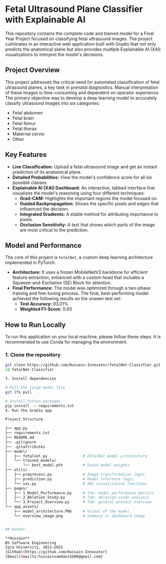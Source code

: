 # Fetal Ultrasound Plane Classifier with Explainable AI

This repository contains the complete code and trained model for a Final Year Project focused on classifying fetal ultrasound images. The project culminates in an interactive web application built with Gradio that not only predicts the anatomical plane but also provides multiple Explainable AI (XAI) visualizations to interpret the model's decisions.

## Project Overview

This project addresses the critical need for automated classification of fetal ultrasound planes, a key task in prenatal diagnostics. Manual interpretation of these images is time-consuming and dependent on operator experience. The primary objective was to develop a deep learning model to accurately classify ultrasound images into six categories:

- Fetal abdomen
- Fetal brain
- Fetal femur
- Fetal thorax
- Maternal cervix
- Other

## Key Features

- **Live Classification:** Upload a fetal ultrasound image and get an instant prediction of its anatomical plane.
- **Detailed Probabilities:** View the model's confidence score for all six possible classes.
- **Explainable AI (XAI) Dashboard:** An interactive, tabbed interface that visualizes the model's reasoning using four different techniques:
  - **Grad-CAM:** Highlights the important regions the model focused on.
  - **Guided Backpropagation:** Shows the specific pixels and edges that influenced the decision.
  - **Integrated Gradients:** A stable method for attributing importance to pixels.
  - **Occlusion Sensitivity:** A test that shows which parts of the image are most critical to the prediction.

## Model and Performance

The core of this project is `FetalNet`, a custom deep learning architecture implemented in PyTorch.

- **Architecture:** It uses a frozen MobileNetV2 backbone for efficient feature extraction, enhanced with a custom head that includes a Squeeze-and-Excitation (SE) Block for attention.
- **Final Performance:** The model was optimized through a two-phase training and fine-tuning process. The final, best-performing model achieved the following results on the unseen test set:
  - **Test Accuracy:** 93.01%
  - **Weighted F1-Score:** 0.93

## How to Run Locally

To run this application on your local machine, please follow these steps. It is recommended to use Conda for managing the environment.

### 1. Clone the repository

```bash
git clone https://github.com/Hussain-Innovator/fetalNet-Classifier.git
cd fetalNet-Classifier

3. Install dependencies

# Pull the large model file
git lfs pull

# Install Python packages
pip install -r requirements.txt
4. Run the Gradio app

Project Structure

├── app.py                         
├── requirements.txt               
├── README.md                      
├── .gitignore
├── .gitattributes
├── model/
│   ├── fetalnet.py                # FetalNet model architecture
│   └── trained_models/
│       └── best_model.pth         # Saved model weights
├── utils/
│   ├── preprocess.py              # Image transformation logic
│   ├── prediction.py              # Model inference logic
│   └── xai.py                     # XAI visualization functions
├── pages/
│   ├── 1_Model_Performance.py     # Tab: model performance metrics
│   ├── 2_Ablation_Study.py        # Tab: ablation study analysis
│   └── 3_Project_Overview.py      # Tab: general project overview
└── app_assets/
    ├── model_architecture.PNG     # Visual of the model
    └── overview_image.png         # Summary or dashboard image


## Author

**Hussain**  
BS Software Engineering  
Iqra University, 2021–2025  
[GitHub](https://github.com/Hussain-Innovator)  
[Email](mailto:hussainsamdaniS686@gmail.com)
